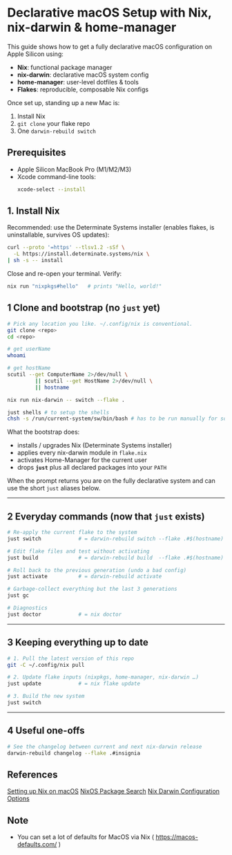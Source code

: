 # Declarative macOS Setup with Nix, nix-darwin & home-manager

This guide shows how to get a fully declarative macOS configuration on Apple Silicon
using:

- **Nix**: functional package manager
- **nix-darwin**: declarative macOS system config
- **home-manager**: user-level dotfiles & tools
- **Flakes**: reproducible, composable Nix configs

Once set up, standing up a new Mac is:

1. Install Nix
2. `git clone` your flake repo
3. One `darwin-rebuild switch`

## Prerequisites

- Apple Silicon MacBook Pro (M1/M2/M3)
- Xcode command-line tools:
  ```bash
  xcode-select --install
  ```

## 1. Install Nix

Recommended: use the Determinate Systems installer (enables flakes, is uninstallable, survives OS updates):

```bash
curl --proto '=https' --tlsv1.2 -sSf \
  -L https://install.determinate.systems/nix \
| sh -s -- install
```

Close and re-open your terminal. Verify:

```bash
nix run "nixpkgs#hello"   # prints "Hello, world!"
```

## 1 Clone and bootstrap (no `just` yet)

```bash
# Pick any location you like. ~/.config/nix is conventional.
git clone <repo>
cd <repo>

# get userName
whoami

# get hostName
scutil --get ComputerName 2>/dev/null \
         || scutil --get HostName 2>/dev/null \
         || hostname

nix run nix-darwin -- switch --flake .

just shells # to setup the shells
chsh -s /run/current-system/sw/bin/bash # has to be run manually for some reason
```

What the bootstrap does:

- installs / upgrades Nix (Determinate Systems installer)
- applies every nix-darwin module in `flake.nix`
- activates Home-Manager for the current user
- drops **`just`** plus all declared packages into your `PATH`

When the prompt returns you are on the fully declarative system and can use the
short `just` aliases below.

---

## 2 Everyday commands (now that `just` exists)

```bash
# Re-apply the current flake to the system
just switch            # = darwin-rebuild switch --flake .#$(hostname)

# Edit flake files and test without activating
just build             # = darwin-rebuild build  --flake .#$(hostname)

# Roll back to the previous generation (undo a bad config)
just activate          # = darwin-rebuild activate

# Garbage-collect everything but the last 3 generations
just gc

# Diagnostics
just doctor            # = nix doctor
```

---

## 3 Keeping everything up to date

```bash
# 1. Pull the latest version of this repo
git -C ~/.config/nix pull

# 2. Update flake inputs (nixpkgs, home-manager, nix-darwin …)
just update            # = nix flake update

# 3. Build the new system
just switch
```

---

## 4 Useful one-offs

```bash
# See the changelog between current and next nix-darwin release
darwin-rebuild changelog --flake .#insignia
```

## References

[Setting up Nix on macOS](https://nixcademy.com/posts/nix-on-macos/)
[NixOS Package Search](https://search.nixos.org/packages?channel=unstable&show=go&from=0&size=1&sort=relevance&type=packages&query=go)
[Nix Darwin Configuration Options](https://nix-darwin.github.io/nix-darwin/manual/)

## Note

- You can set a lot of defaults for MacOS via Nix ( https://macos-defaults.com/ )
